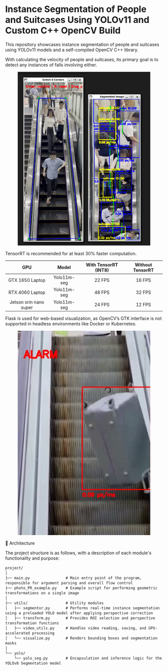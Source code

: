 # Instance Segmentation of People and Suitcases Using YOLOv11 and Custom C++ OpenCV Build


This repository showcases instance segmentation of people and suitcases using YOLOv11 models and a self-compiled OpenCV C++ library.

With calculating the velocity of people and suitcases, its primary goal is to detect any instances of falls involving either.

<figure><img src="https://github.com/eden-owo/Person-suitcase-motion-tracker/blob/master/pics/demo.png" alt=""><figcaption></figcaption></figure>

TensorRT is recommended for at least 30% faster computation.

| GPU | Model | With TensorRT (INT8) | Without TensorRT |
|:--:|:--:|:--:|:--:|
| GTX 1650 Laptop | Yolo11m-seg | 22 FPS | 16 FPS |
| RTX 4060 Laptop | Yolo11m-seg | 48 FPS | 32 FPS |
| Jetson orin nano super | Yolo11m-seg | 24 FPS | 12 FPS |

Flask is used for web-based visualization, as OpenCV’s GTK interface is not supported in headless environments like Docker or Kubernetes.

<figure><img src="https://github.com/eden-owo/Person-suitcase-motion-tracker/blob/master/pics/suitcase-alarm.png" alt=""><figcaption></figcaption></figure>

🧱 Architecture


The project structure is as follows, with a description of each module's functionality and purpose:


```text
project/
│
├── main.py                # Main entry point of the program, responsible for argument parsing and overall flow control
├── photo_PR_example.py    # Example script for performing geometric transformations on a single image
│
├── utils/                 # Utility modules
│   ├── segmentor.py       # Performs real-time instance segmentation using a preloaded YOLO model after applying perspective correction
│   ├── transform.py       # Provides ROI selection and perspective transformation functions
│   ├── video_utils.py     # Handles video reading, saving, and GPU-accelerated processing
│   └── visualize.py       # Renders bounding boxes and segmentation masks
│
└── yolo/
    └── yolo_seg.py        # Encapsulation and inference logic for the YOLOv8 Segmentation model

```
